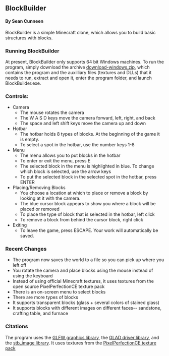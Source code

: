 ## BlockBuilder
#### By Sean Cunneen

BlockBuilder is a simple Minecraft clone, which allows you to build basic structures with blocks.

### Running BlockBuilder
At present, BlockBuilder only supports 64 bit Windows machines. To run the program, simply
download the archive [download-windows.zip](https://github.com/alexcat3/Block-Builder/blob/main/download-windows.zip), which contains the program and the auxilliary files
(textures and DLLs) that it needs to run, extract and open it, enter the program folder, and launch BlockBuilder.exe.


### Controls:
* Camera
  * The mouse rotates the camera
  * The W A S D keys move the camera forward, left, right, and back
  * The space and left shift keys move the camera up and down
* Hotbar
  * The hotbar holds 8 types of blocks. At the beginning of the game it is empty.
  * To select a spot in the hotbar, use the number keys 1-8
* Menu
  * The menu allows you to put blocks in the hotbar
  * To enter or exit the menu, press E
  * The selected block in the menu is highlighted in blue. To change which block is selected, use the arrow keys
  * To put the selected block in the selected spot in the hotbar, press ENTER
* Placing/Removing Blocks
  * You choose a location at which to place or remove a block by looking at it with the camera.
  * The blue cursor block appears to show you where a block will be placed or removed
  * To place the type of block that is selected in the hotbar, left click
  * To remove a block from behind the cursor block, right click
* Exiting
  * To leave the game, press ESCAPE. Your work will automatically be saved.
  
### Recent Changes
* The program now saves the world to a file so you can pick up where you left off
* You rotate the camera and place blocks using the mouse instead of using the keyboard
* Instead of using official Minecraft textures, it uses textures from the open source PixelPerfectionCE texture pack
* There is an on-screen menu to select blocks
* There are more types of blocks
* It supports transparent blocks (glass + several colors of stained glass)
* It supports blocks with different images on different faces-- sandstone, crafting table, and furnace


### Citations 
The program uses the [GLFW graphics library](https://www.glfw.org/), the [GLAD driver library](https://glad.dav1d.de/), and the [stb_image library](https://github.com/nothings/stb). It uses textures from the [PixelPerfectionCE
texture pack](https://github.com/Athemis/PixelPerfectionCE)
